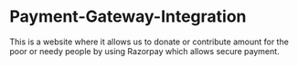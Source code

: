 # Payment-Gateway-Integration
This is a website where it allows us to donate or contribute amount for the poor or needy people by using Razorpay which allows secure payment.
